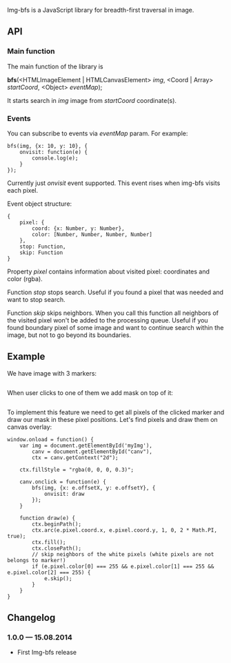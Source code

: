 Img-bfs is a JavaScript library for breadth-first traversal in image.

## API

### Main function

The main function of the library is 

<b>bfs</b>(&lt;HTMLImageElement | HTMLCanvasElement&gt; <i>img</i>, &lt;Coord | Array&gt; <i>startCoord</i>, &lt;Object&gt; <i>eventMap</i>);

It starts search in <i>img</i> image from <i>startCoord</i> coordinate(s).

### Events

You can subscribe to events via <i>eventMap</i> param. For example:

    bfs(img, {x: 10, y: 10}, {
        onvisit: function(e) {
            console.log(e);
        }
    });

Currently just <i>onvisit</i> event supported. This event rises when img-bfs visits each pixel.

Event object structure:

    {
        pixel: {
            coord: {x: Number, y: Number},
            color: [Number, Number, Number, Number]
        },
        stop: Function,
        skip: Function
    }

Property <i>pixel</i> contains information about visited pixel: coordinates and color (rgba).

Function <i>stop</i> stops search. Useful if you found a pixel that was needed and want to stop search.

Function <i>skip</i> skips neighbors. When you call this function all neighbors of the visited pixel won't be added to the processing queue. Useful if you found boundary pixel of some image and want to continue search within the image, but not to go beyond its boundaries.

## Example

We have image with 3 markers:

<img src="">

When user clicks to one of them we add mask on top of it:

<img src="">

To implement this feature we need to get all pixels of the clicked marker and draw our mask in these pixel positions. Let's find pixels and draw them on canvas overlay: 

    window.onload = function() {
        var img = document.getElementById('myImg'),
            canv = document.getElementById("canv"),
            ctx = canv.getContext("2d");
        
        ctx.fillStyle = "rgba(0, 0, 0, 0.3)";

        canv.onclick = function(e) {
            bfs(img, {x: e.offsetX, y: e.offsetY}, {
                onvisit: draw
            });
        }

        function draw(e) {
            ctx.beginPath();
            ctx.arc(e.pixel.coord.x, e.pixel.coord.y, 1, 0, 2 * Math.PI, true);
            ctx.fill();
            ctx.closePath();
            // skip neighbors of the white pixels (white pixels are not belongs to marker!)
            if (e.pixel.color[0] === 255 && e.pixel.color[1] === 255 && e.pixel.color[2] === 255) {
                e.skip();
            }
        }
    }

## Changelog

### 1.0.0 &mdash; 15.08.2014

* First Img-bfs release